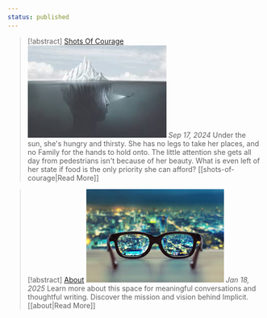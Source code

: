 ```yaml
---
status: published
---
```


> [!abstract] [Shots Of Courage](shots-of-courage)
> ![Shots Of Courage](Assets/img1.jpg)
> *Sep 17, 2024*
> Under the sun, she's hungry and thirsty. She has no legs to take her places, and no Family for the hands to hold onto. The little attention she gets all day from pedestrians isn't because of her beauty. What is even left of her state if food is the only priority she can afford?
> [[shots-of-courage|Read More]]

> [!abstract] [About](about)
> ![About](Assets/img2.jpg)
> *Jan 18, 2025*
> Learn more about this space for meaningful conversations and thoughtful writing. Discover the mission and vision behind Implicit.
> [[about|Read More]]

